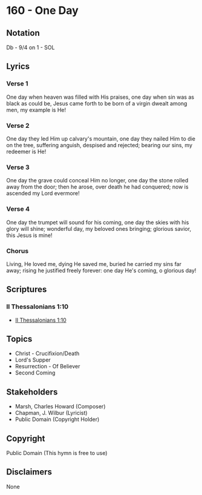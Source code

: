 # 160 - One Day

## Notation

Db - 9/4 on 1 - SOL

## Lyrics

### Verse 1

One day when heaven was filled with His praises, one day when sin was as black as could be, Jesus came forth to be born of a virgin dwealt among men, my example is He!

### Verse 2

One day they led Him up calvary's mountain, one day they nailed Him to die on the tree, suffering anguish, despised and rejected; bearing our sins, my redeemer is He!

### Verse 3

One day the grave could conceal Him no longer, one day the stone rolled away from the door; then he arose, over death he had conquered; now is ascended my Lord evermore!

### Verse 4

One day the trumpet will sound for his coming, one day the skies with his glory will shine; wonderful day, my beloved ones bringing; glorious savior, this Jesus is mine!

### Chorus

Living, He loved me, dying He saved me, buried he carried my sins far away; rising he justified freely forever: one day He's coming, o glorious day!


## Scriptures

### II Thessalonians 1:10

- [II Thessalonians 1:10](https://www.biblegateway.com/passage/?search=II%20Thessalonians%201%3A10)


## Topics

- Christ - Crucifixion/Death
- Lord's Supper
- Resurrection - Of Believer
- Second Coming

## Stakeholders

- Marsh, Charles Howard (Composer)
- Chapman, J. Wilbur (Lyricist)
- Public Domain (Copyright Holder)

## Copyright

Public Domain
(This hymn is free to use)

## Disclaimers

None

